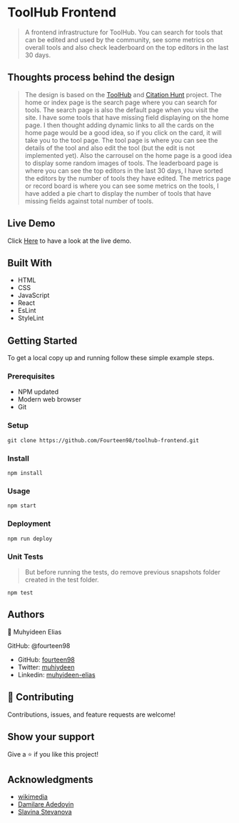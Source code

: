 # ToolHub Frontend
> A frontend infrastructure for ToolHub. You can search for tools that can be edited and used by the community,
> see some metrics on overall tools and also check leaderboard on the top editors in the last 30 days.

## Thoughts process behind the design
> The design is based on the [ToolHub](https://toolhub.wikimedia.org/) and [Citation Hunt](https://citationhunt.toolforge.org/en?id=c82245e2) project. 
The home or index page is the search page where you can search for tools. The search page is also the default page when you visit the site. I have some
tools that have missing field displaying on the home page. I then thought adding dynamic links to all the cards on the home page would be a good idea, so 
if you click on the card, it will take you to the tool page. The tool page is where you can see the details of the tool and also edit the tool (but the edit is not implemented yet).
Also the carrousel on the home page is a good idea to display some random images of tools. The leaderboard page is where you can see the top editors in the last 30 days, I have sorted
the editors by the number of tools they have edited. The metrics page or record board is where you can see some metrics on the tools, I have added a pie chart to display the number of tools that have
missing fields against total number of tools.



## Live Demo
 
Click [Here](https://capable-pixie-fb3a5c.netlify.app/) to have a look at the live demo.

## Built With

- HTML
- CSS
- JavaScript
- React
- EsLint
- StyleLint


## Getting Started

To get a local copy up and running follow these simple example steps.

### Prerequisites

- NPM updated
- Modern web browser
- Git

### Setup

    git clone https://github.com/Fourteen98/toolhub-frontend.git

### Install
    npm install

### Usage
    npm start


### Deployment
    npm run deploy

### Unit Tests
> But before running the tests, do remove previous snapshots folder created in the test folder.
> 
    npm test 

## Authors

👤 Muhyideen Elias

GitHub: @fourteen98

- GitHub: [fourteen98](https://github.com/Fourteen98/)
- Twitter: [muhiydeen](https://twitter.com/muhiydeen)
- Linkedin: [muhyideen-elias](https://www.linkedin.com/in/muhyideen-elias-53719994/)



## 🤝 Contributing
Contributions, issues, and feature requests are welcome!

## Show your support

Give a ⭐️ if you like this project!

## Acknowledgments

- [wikimedia](https://www.wikimedia.org/)
- [Damilare Adedoyin](https://github.com/Damilare1)
- [Slavina Stevanova](https://twitter.com/iamslavina?s=21&t=oGcrMGyojqDw2wodMN0fNA)

